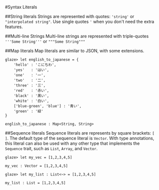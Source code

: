 #Syntax Literals

##String literals
Strings are represented with quotes: `'string'` or `"interpolated string"`. Use single quotes `'` when you don't need the extra features. 

##Multi-line Strings
Multi-line strings are represented with triple-quotes `'''Some String'''` or `"""Some String"""`


##Map literals
Map literals are similar to JSON, with some extensions.
```brick
glaze> let english_to_japanese = {
	'hello' : 'こにちわ',
	'yes'   : 'はい',
	'one'   : '一',
	'two'   : '二',
	'three' : '三',
	'red'   : '赤い',
	'black' : '黒い',
	'white' : '白い',
	['blue-green', 'blue'] : '青い',
	'green' : '緑'
}

english_to_japanese : Map<String, String>
```

##Sequence literals
Sequence literals are represents by square brackets: `[ ]`. The default type of the sequence literal is `Vector`. With type annotations, this literal can also be used with any other type that implements the `Sequence` trait, such as `List`, `Array`, and `Vector`.
```brick
glaze> let my_vec = [1,2,3,4,5]

my_vec : Vector = [1,2,3,4,5]

glaze> let my_list : List<~> = [1,2,3,4,5]

my_list : List = [1,2,3,4,5]
```
